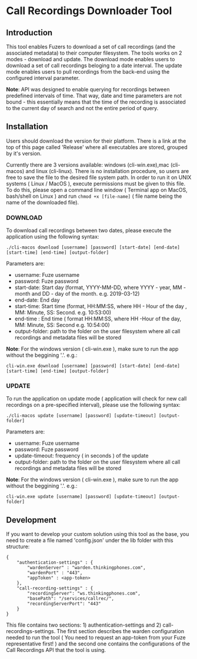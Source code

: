 # Call Recordings Downloader Tool

## Introduction
This tool enables Fuzers to download a set of call recordings (and the associated metadata) to their computer filesystem. The tools works on 2 modes - download and update. 
The download mode enables users to download a set of call recordings beloging to a date interval.
The update mode enables users to pull recordings from the back-end using the configured interval parameter.

__Note__: API was designed to enable querying for recordings between predefined intervals of time. That way, date and time parameters are not bound - this essentially means that the time of the recording is associated to the current day of search and not the entire period of query.

## Installation
Users should download the version for their platform. There is a link at the top of this page called 'Release' where all executables are stored, grouped by it's version.

 Currently there are 3 versions available: windows (cli-win.exe),mac (cli-macos) and linux (cli-linux). There is no installation procedure, so users are free to save the file to the desired file system path.
In order to run it on UNIX systems ( Linux / MacOS ), execute permissions must be given to this file. To do this, please open a command line window ( Terminal  app on MacOS, bash/shell on Linux ) and run ```chmod +x [file-name]``` ( file name being the name of the downloaded file).


### __DOWNLOAD__

To download call recordings between two dates, please execute the application using the following syntax:

```./cli-macos download [username] [password] [start-date] [end-date] [start-time] [end-time] [output-folder] ```

Parameters are: 

* username: Fuze username
* password: Fuze password
* start-date: Start day (format, YYYY-MM-DD, where YYYY - year, MM - month and DD - day of the month. e.g. 2019-03-12)
* end-date: End day
* start-time: Start time (format, HH:MM:SS, where HH - Hour of the day , MM: Minute, SS: Second. e.g. 10:53:00)
* end-time : End time ( format HH:MM:SS, where HH -Hour of the day, MM: Minute, SS: Second e.g. 10:54:00)
* output-folder: path to the folder on the user filesystem where all call recordings and metadata files will be stored

__Note__: For the windows version ( cli-win.exe ), make sure to run the app without the beggining '.'. e.g.:

```cli-win.exe download [username] [password] [start-date] [end-date] [start-time] [end-time] [output-folder] ```

### __UPDATE__

To run the application on update mode ( application will check for new call recordings on a pre-specified interval), please use the following syntax:

```./cli-macos update [username] [password] [update-timeout] [output-folder]```

Parameters are:

* username: Fuze username
* password: Fuze password
* update-timeout: frequency ( in seconds ) of the update
* output-folder: path to the folder on the user filesystem where all call recordings and metadata files will be stored

__Note__: For the windows version ( cli-win.exe ), make sure to run the app without the beggining '.'. e.g.:

```cli-win.exe update [username] [password] [update-timeout] [output-folder]```

## Development
If you want to develop your custom solution using this tool as the base, you need to create a file named 'config.json' under the lib folder with this structure:

```
{
    "authentication-settings" : {
        "wardenServer" : "warden.thinkingphones.com",
        "wardenPort" : "443",
        "appToken" : <app-token>
    },
    "call-recording-settings" : {
        "recordingServer": "ws.thinkingphones.com",
        "basePath": "/services/callrec/",
        "recordingServerPort": "443"
    }
}
```

This file contains two sections: 1) authentication-settings and 2) call-recordings-settings. The first section describes the warden configuration needed to run the tool ( You need to request an app-token from your Fuze representative first! ) and the second one contains the configurations of the Call Recordings API that the tool is using.

